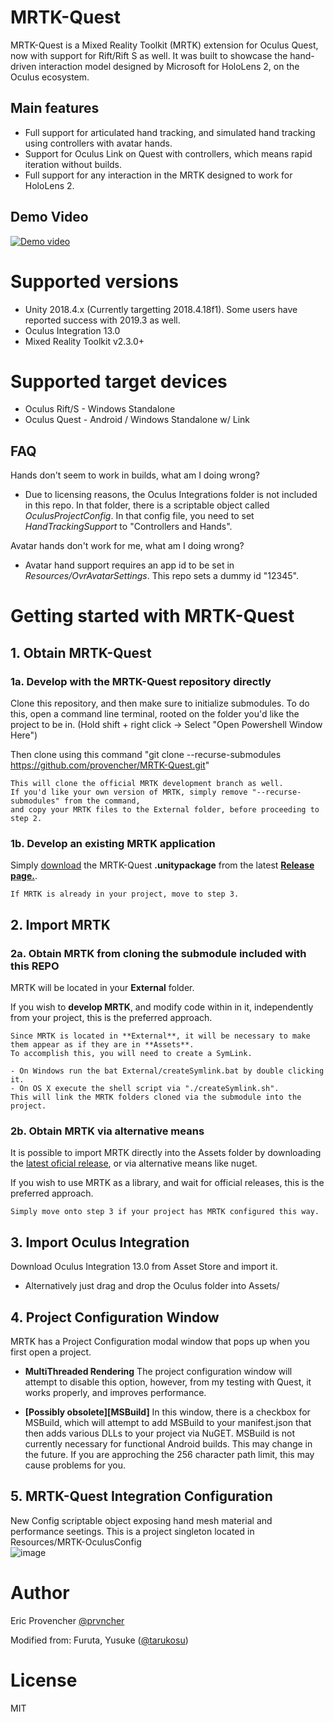 # MRTK-Quest
MRTK-Quest is a Mixed Reality Toolkit (MRTK) extension for Oculus Quest, now with support for Rift/Rift S as well.
It was built to showcase the hand-driven interaction model designed by Microsoft for HoloLens 2, on the Oculus ecosystem.

## Main features
- Full support for articulated hand tracking, and simulated hand tracking using controllers with avatar hands.
- Support for Oculus Link on Quest with controllers, which means rapid iteration without builds.
- Full support for any interaction in the MRTK designed to work for HoloLens 2.

## Demo Video
[![Demo video](https://user-images.githubusercontent.com/7420990/75618297-21b59300-5b3a-11ea-8093-365ce3921c15.gif)](https://twitter.com/i/status/1233945007486390273)

# Supported versions
- Unity 2018.4.x (Currently targetting 2018.4.18f1). Some users have reported success with 2019.3 as well.
- Oculus Integration 13.0
- Mixed Reality Toolkit v2.3.0+

# Supported target devices
- Oculus Rift/S - Windows Standalone
- Oculus Quest  - Android / Windows Standalone w/ Link

## FAQ
Hands don't seem to work in builds, what am I doing wrong?
- Due to licensing reasons, the Oculus Integrations folder is not included in this repo. In that folder, there is a scriptable object called *OculusProjectConfig*. In that config file, you need to set *HandTrackingSupport* to "Controllers and Hands".

Avatar hands don't work for me, what am I doing wrong?
- Avatar hand support requires an app id to be set in *Resources/OvrAvatarSettings*. This repo sets a dummy id "12345".

# Getting started with MRTK-Quest

## 1. Obtain MRTK-Quest

### 1a. Develop with the MRTK-Quest repository directly
Clone this repository, and then make sure to initialize submodules.
To do this, open a command line terminal, rooted on the folder you'd like the project to be in. 
(Hold shift + right click -> Select "Open Powershell Window Here")

Then clone using this command "git clone --recurse-submodules https://github.com/provencher/MRTK-Quest.git"

    This will clone the official MRTK development branch as well. 
    If you'd like your own version of MRTK, simply remove "--recurse-submodules" from the command, 
    and copy your MRTK files to the External folder, before proceeding to step 2.

### 1b. Develop an existing MRTK application
Simply [download](https://github.com/provencher/MRTK-Quest/releases/download/v0.4.5/MRTK-Quest_v0.4.5.unitypackage) the MRTK-Quest **.unitypackage** from the latest **[Release page.](https://github.com/provencher/MRTK-Quest/releases/tag/v0.4.5)**.

    If MRTK is already in your project, move to step 3.

## 2. Import MRTK

### 2a. Obtain MRTK from cloning the submodule included with this REPO
MRTK will be located in your **External** folder.

If you wish to **develop MRTK**, and modify code within in it, independently from your project, this is the preferred approach.

    Since MRTK is located in **External**, it will be necessary to make them appear as if they are in **Assets**.
    To accomplish this, you will need to create a SymLink.

    - On Windows run the bat External/createSymlink.bat by double clicking it. 
    - On OS X execute the shell script via "./createSymlink.sh".
    This will link the MRTK folders cloned via the submodule into the project.

### 2b. Obtain MRTK via alternative means
It is possible to import MRTK directly into the Assets folder by downloading the [latest oficial release](https://github.com/microsoft/MixedRealityToolkit-Unity/releases), or via alternative means like nuget.

If you wish to use MRTK as a library, and wait for official releases, this is the preferred approach.

    Simply move onto step 3 if your project has MRTK configured this way.

## 3. Import Oculus Integration
Download Oculus Integration 13.0 from Asset Store and import it.
- Alternatively just drag and drop the Oculus folder into Assets/

## 4. Project Configuration Window
MRTK has a Project Configuration modal window that pops up when you first open a project.

- **MultiThreaded Rendering** The project configuration window will attempt to disable this option, 
however, from my testing with Quest, it works properly, and improves performance.

- **[Possibly obsolete][MSBuild]** In this window, there is a checkbox for MSBuild, which will attempt to add MSBuild to your manifest.json that then adds various DLLs to your project via NuGET. MSBuild is not currently necessary for functional Android builds. This may change in the future. If you are approching the 256 character path limit, this may cause problems for you.

## 5. MRTK-Quest Integration Configuration
New Config scriptable object exposing hand mesh material and performance seetings.
This is a project singleton located in Resources/MRTK-OculusConfig    
![image](https://user-images.githubusercontent.com/7420990/75618441-81ad3900-5b3c-11ea-9baa-9ac2833e8dad.png)


# Author
Eric Provencher [@prvncher](https://twitter.com/prvncher)

Modified from: 
Furuta, Yusuke ([@tarukosu](https://twitter.com/tarukosu))

# License
MIT

